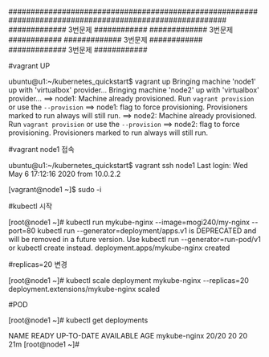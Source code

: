 
#########################################################################################################
############# 3번문제 ############
############# 3번문제 ############
############# 3번문제 ############
############# 3번문제 ############

#vagrant  UP

ubuntu@u1:~/kubernetes_quickstart$ vagrant up
Bringing machine 'node1' up with 'virtualbox' provider...
Bringing machine 'node2' up with 'virtualbox' provider...
==> node1: Machine already provisioned. Run `vagrant provision` or use the `--provision`
==> node1: flag to force provisioning. Provisioners marked to run always will still run.
==> node2: Machine already provisioned. Run `vagrant provision` or use the `--provision`
==> node2: flag to force provisioning. Provisioners marked to run always will still run.

#vagrant node1 접속

ubuntu@u1:~/kubernetes_quickstart$ vagrant ssh node1
Last login: Wed May  6 17:12:16 2020 from 10.0.2.2

[vagrant@node1 ~]$ sudo -i

#kubectl 시작

[root@node1 ~]#  kubectl run mykube-nginx --image=mogi240/my-nginx --port=80
kubectl run --generator=deployment/apps.v1 is DEPRECATED and will be removed in a future version. Use kubectl run --generator=run-pod/v1 or kubectl create instead.
deployment.apps/mykube-nginx created

#replicas=20 변경

[root@node1 ~]# kubectl scale deployment mykube-nginx --replicas=20
deployment.extensions/mykube-nginx scaled

#POD 

[root@node1 ~]# kubectl get deployments

NAME           READY   UP-TO-DATE   AVAILABLE   AGE
mykube-nginx   20/20   20           20          21m
[root@node1 ~]# 

